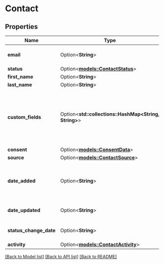 # Contact

## Properties

Name | Type | Description | Notes
------------ | ------------- | ------------- | -------------
**email** | Option<**String**> | Proper email address. | [optional]
**status** | Option<[**models::ContactStatus**](ContactStatus.md)> |  | [optional]
**first_name** | Option<**String**> | First name. | [optional]
**last_name** | Option<**String**> | Last name. | [optional]
**custom_fields** | Option<**std::collections::HashMap<String, String>**> | A key-value collection of custom contact fields which can be used in the system. | [optional]
**consent** | Option<[**models::ConsentData**](ConsentData.md)> |  | [optional]
**source** | Option<[**models::ContactSource**](ContactSource.md)> |  | [optional]
**date_added** | Option<**String**> | Date of creation in YYYY-MM-DDThh:ii:ss format | [optional]
**date_updated** | Option<**String**> | Last change date | [optional]
**status_change_date** | Option<**String**> | Date of last status change. | [optional]
**activity** | Option<[**models::ContactActivity**](ContactActivity.md)> |  | [optional]

[[Back to Model list]](../README.md#documentation-for-models) [[Back to API list]](../README.md#documentation-for-api-endpoints) [[Back to README]](../README.md)


